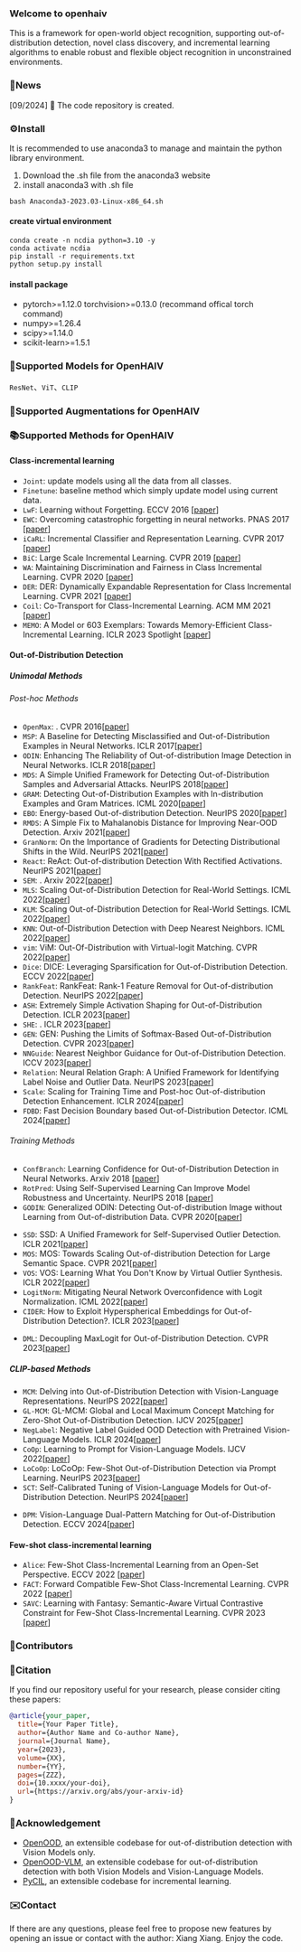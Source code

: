 ### Welcome to openhaiv

This is a framework for open-world object recognition, supporting out-of-distribution detection, novel class discovery, and incremental learning algorithms to enable robust and flexible object recognition in unconstrained environments.



### 🎉News

[09/2024] 🌟 The code repository is created.


### ⚙️Install
It is recommended to use anaconda3 to manage and maintain the python library environment.
1. Download the .sh file from the anaconda3 website
2. install anaconda3 with .sh file
```
bash Anaconda3-2023.03-Linux-x86_64.sh
```


#### create virtual environment
```
conda create -n ncdia python=3.10 -y
conda activate ncdia
pip install -r requirements.txt
python setup.py install
```

#### install package
* pytorch>=1.12.0 torchvision>=0.13.0 (recommand offical torch command)
* numpy>=1.26.4
* scipy>=1.14.0
* scikit-learn>=1.5.1




### 🤖Supported Models for OpenHAIV
  `ResNet`、`ViT`、`CLIP`

### 🎨Supported Augmentations for OpenHAIV

<!--`Mixup`、`Cutmix`、`Styleaugment`、`Randaugment`、`Augmix`、`Deepaugment`、`Pixmix`、`Regmixup`-->

### 📚Supported Methods for OpenHAIV

#### Class-incremental learning

- `Joint`: update models using all the data from all classes.
- `Finetune`: baseline method which simply update model using current data.
- `LwF`: Learning without Forgetting. ECCV 2016 [[paper](https://arxiv.org/abs/1606.09282)]
-  `EWC`: Overcoming catastrophic forgetting in neural networks. PNAS 2017 [[paper](https://arxiv.org/abs/1612.00796)]
-  `iCaRL`: Incremental Classifier and Representation Learning. CVPR 2017 [[paper](https://arxiv.org/abs/1611.07725)]
-  `BiC`: Large Scale Incremental Learning. CVPR 2019 [[paper](https://arxiv.org/abs/1905.13260)]
-  `WA`: Maintaining Discrimination and Fairness in Class Incremental Learning. CVPR 2020 [[paper](https://arxiv.org/abs/1911.07053)]
-  `DER`: DER: Dynamically Expandable Representation for Class Incremental Learning. CVPR 2021 [[paper](https://arxiv.org/abs/2103.16788)]
-  `Coil`: Co-Transport for Class-Incremental Learning. ACM MM 2021 [[paper](https://arxiv.org/abs/2107.12654)]
-  `MEMO`: A Model or 603 Exemplars: Towards Memory-Efficient Class-Incremental Learning. ICLR 2023 Spotlight [[paper](https://openreview.net/forum?id=S07feAlQHgM)]

#### Out-of-Distribution Detection
##### Unimodal Methods
###### Post-hoc Methods
- `OpenMax`: . CVPR 2016[[paper]()]
- `MSP`: A Baseline for Detecting Misclassified and Out-of-Distribution Examples in Neural Networks. ICLR 2017[[paper](https://arxiv.org/abs/1610.02136)]
- `ODIN`: Enhancing The Reliability of Out-of-distribution Image Detection in Neural Networks. ICLR 2018[[paper](https://arxiv.org/abs/1706.02690)]
- `MDS`: A Simple Unified Framework for Detecting Out-of-Distribution Samples and Adversarial Attacks. NeurIPS 2018[[paper](https://arxiv.org/abs/1807.03888)]
- `GRAM`: Detecting Out-of-Distribution Examples with In-distribution Examples and Gram Matrices. ICML 2020[[paper](https://arxiv.org/abs/1912.12510)]
- `EBO`: Energy-based Out-of-distribution Detection. NeurIPS 2020[[paper](https://arxiv.org/abs/2010.03759)]
- `RMDS`: A Simple Fix to Mahalanobis Distance for Improving Near-OOD Detection. Arxiv 2021[[paper](https://arxiv.org/abs/2106.09022)]
- `GranNorm`: On the Importance of Gradients for Detecting Distributional Shifts in the Wild. NeurIPS 2021[[paper](https://arxiv.org/abs/2110.00218)]
- `React`: ReAct: Out-of-distribution Detection With Rectified Activations. NeurIPS 2021[[paper](https://arxiv.org/abs/2111.12797)]
- `SEM`: . Arxiv 2022[[paper]()]
- `MLS`: Scaling Out-of-Distribution Detection for Real-World Settings. ICML 2022[[paper](https://arxiv.org/abs/1911.11132)]
- `KLM`: Scaling Out-of-Distribution Detection for Real-World Settings. ICML 2022[[paper](https://arxiv.org/abs/1911.11132)]
- `KNN`: Out-of-Distribution Detection with Deep Nearest Neighbors. ICML 2022[[paper](https://arxiv.org/abs/2204.06507)]
- `vim`: ViM: Out-Of-Distribution with Virtual-logit Matching. CVPR 2022[[paper](https://arxiv.org/abs/2203.10807)]
- `Dice`: DICE: Leveraging Sparsification for Out-of-Distribution Detection. ECCV 2022[[paper](https://arxiv.org/abs/2111.09805)]
- `RankFeat`: RankFeat: Rank-1 Feature Removal for Out-of-distribution Detection. NeurIPS 2022[[paper](https://arxiv.org/abs/2209.08590)]
- `ASH`: Extremely Simple Activation Shaping for Out-of-Distribution Detection. ICLR 2023[[paper](https://arxiv.org/abs/2209.09858)]
- `SHE`: . ICLR 2023[[paper]()]
- `GEN`:  GEN: Pushing the Limits of Softmax-Based Out-of-Distribution Detection. CVPR 2023[[paper](https://openaccess.thecvf.com/content/CVPR2023/papers/Liu_GEN_Pushing_the_Limits_of_Softmax-Based_Out-of-Distribution_Detection_CVPR_2023_paper.pdf)]
- `NNGuide`: Nearest Neighbor Guidance for Out-of-Distribution Detection. ICCV 2023[[paper](https://arxiv.org/abs/2309.14888)]
- `Relation`: Neural Relation Graph: A Unified Framework for Identifying Label Noise and Outlier Data. NeurIPS 2023[[paper](https://arxiv.org/abs/2301.12321)]
- `Scale`: Scaling for Training Time and Post-hoc Out-of-distribution Detection Enhancement. ICLR 2024[[paper](https://arxiv.org/abs/2310.00227)]
- `FDBD`: Fast Decision Boundary based Out-of-Distribution Detector. ICML 2024[[paper](https://arxiv.org/abs/2312.11536)]
<!--- `AdaScale A`: AdaSCALE: Adaptive Scaling for OOD Detection. Arxiv 2025[[paper](https://arxiv.org/abs/2503.08023)]-->
<!--- `AdaScale L`: AdaSCALE: Adaptive Scaling for OOD Detection. Arxiv 2025[[paper](https://arxiv.org/abs/2503.08023)]-->
<!--- `IODIN`: Going Beyond Conventional OOD Detection. Arxiv 2025[[paper](https://arxiv.org/abs/2411.10794)]-->
<!--- `NCI`: Detecting Out-of-Distribution Through the Lens of Neural Collapse. CVPR 2025[[paper](https://arxiv.org/abs/2311.01479)]-->
###### Training Methods
- `ConfBranch`: Learning Confidence for Out-of-Distribution Detection in Neural Networks. Arxiv 2018 [[paper](https://arxiv.org/abs/1802.04865)]
- `RotPred`: Using Self-Supervised Learning Can Improve Model Robustness and Uncertainty. NeurIPS 2018 [[paper](https://arxiv.org/abs/1906.12340)]
- `GODIN`: Generalized ODIN: Detecting Out-of-distribution Image without Learning from Out-of-distribution Data. CVPR 2020[[paper](https://arxiv.org/abs/2002.11297)]
<!--- `CSI`: CSI: Novelty Detection via Contrastive Learning on Distributionally Shifted Instances. NeurIPS 2020[[paper](https://arxiv.org/abs/2002.11297)]-->
- `SSD`: SSD: A Unified Framework for Self-Supervised Outlier Detection. ICLR 2021[[paper](https://arxiv.org/abs/2103.12051)]
- `MOS`: MOS: Towards Scaling Out-of-distribution Detection for Large Semantic Space. CVPR 2021[[paper](https://arxiv.org/abs/2105.01879)]
- `VOS`: VOS: Learning What You Don't Know by Virtual Outlier Synthesis. ICLR 2022[[paper](https://arxiv.org/abs/2202.01197)]
- `LogitNorm`: Mitigating Neural Network Overconfidence with Logit Normalization. ICML 2022[[paper](https://arxiv.org/abs/2205.09310)]
- `CIDER`: How to Exploit Hyperspherical Embeddings for Out-of-Distribution Detection?. ICLR 2023[[paper](https://arxiv.org/abs/2203.04450)]
<!--- `NPOS`: Non-Parametric Outlier Synthesis. ICLR 2023[[paper](https://arxiv.org/abs/2303.02966)]-->
- `DML`: Decoupling MaxLogit for Out-of-Distribution Detection. CVPR 2023[[paper](https://openaccess.thecvf.com/content/CVPR2023/papers/Zhang_Decoupling_MaxLogit_for_Out-of-Distribution_Detection_CVPR_2023_paper.pdf)]
<!--- `ISH`: Scaling for Training Time and Post-hoc Out-of-distribution Detection Enhancement. ICLR 2024[[paper](https://arxiv.org/abs/2310.00227)]-->
<!--- `PALM`: Learning with Mixture of Prototypes for Out-of-Distribution Detection. ICLR 2024[[paper](https://arxiv.org/abs/2402.02653)]-->
<!--- `T2FNorm`: T2FNorm: Train-time Feature Normalization for OOD Detection
 in Image Classification. CVPRW 2024[[paper](https://openaccess.thecvf.com/content/CVPR2024W/TCV2024/papers/Regmi_T2FNorm_Train-time_Feature_Normalization_for_OOD_Detection_in_Image_Classification_CVPRW_2024_paper.pdf)]-->
<!--- `RewightOOD`: ReweightOOD: Loss Reweighting for Distance-based OOD Detection. CVPRW 2024[[paper](https://openaccess.thecvf.com/content/CVPR2024W/TCV2024/papers/Regmi_ReweightOOD_Loss_Reweighting_for_Distance-based_OOD_Detection_CVPRW_2024_paper.pdf)]-->
<!--- `ASCOOD`: Going Beyond Conventional OOD Detection. Arxiv 2025[[paper](https://arxiv.org/abs/2411.10794)]-->
<!--###### Method Uncertainty
- `MC-Dropout`: . ICML 2016[[paper]()]
- `Deep-ensemble`: . NeurIPS 2017[[paper]()]
- `Temp-scaling`: . ICML 2017[[paper]()]
- `RTS`: . AAAI 2023[[paper]()]-->

##### CLIP-based Methods
- `MCM`: Delving into Out-of-Distribution Detection with Vision-Language Representations. NeurIPS 2022[[paper](https://arxiv.org/abs/2211.13445)]
- `GL-MCM`: GL-MCM: Global and Local Maximum Concept Matching for Zero-Shot Out-of-Distribution Detection. IJCV 2025[[paper](https://arxiv.org/abs/2304.04521)]
- `NegLabel`: Negative Label Guided OOD Detection with Pretrained Vision-Language Models. ICLR 2024[[paper](https://arxiv.org/abs/2403.20078)]
- `CoOp`: Learning to Prompt for Vision-Language Models. IJCV 2022[[paper](https://arxiv.org/abs/2109.01134)]
- `LoCoOp`: LoCoOp: Few-Shot Out-of-Distribution Detection via Prompt Learning. NeurIPS 2023[[paper](https://arxiv.org/abs/2306.01293)]
- `SCT`: Self-Calibrated Tuning of Vision-Language Models for Out-of-Distribution Detection. NeurIPS 2024[[paper](https://arxiv.org/abs/2411.03359)]
<!--- `Maple`: MaPLe: Multi-modal Prompt Learning. CVPR 2023[[paper](https://arxiv.org/abs/2210.03117)]-->
- `DPM`: Vision-Language Dual-Pattern Matching for Out-of-Distribution Detection. ECCV 2024[[paper](https://www.ecva.net/papers/eccv_2024/papers_ECCV/papers/11399.pdf)]
<!--- `CALIP`: CALIP: Zero-Shot Enhancement of CLIP with Parameter-free Attention. AAAI 2023[[paper](https://arxiv.org/abs/2209.14169)]-->
<!--- `Tip-Adapter`: Tip-Adapter: Training-free CLIP-Adapter for Better Vision-Language Modeling. ECCV 2022[[paper](https://arxiv.org/abs/2111.03930)]-->
<!--- `NegPrompt`: Learning Transferable Negative Prompts for Out-of-Distribution Detection. CVPR 2024[[paper](https://arxiv.org/abs/2404.03248)]-->

#### Few-shot class-incremental learning
- `Alice`: Few-Shot Class-Incremental Learning from an Open-Set Perspective. ECCV 2022 [[paper](https://arxiv.org/abs/2208.00147)]
- `FACT`: Forward Compatible Few-Shot Class-Incremental Learning. CVPR 2022 [[paper](https://arxiv.org/abs/2203.06953)]
- `SAVC`: Learning with Fantasy: Semantic-Aware Virtual Contrastive Constraint for Few-Shot Class-Incremental Learning. CVPR 2023 [[paper](https://arxiv.org/abs/2304.00426)]

### 🤝Contributors

### 📖Citation
If you find our repository useful for your research, please consider citing these papers:
```bibtex
@article{your_paper,
  title={Your Paper Title},
  author={Author Name and Co-author Name},
  journal={Journal Name},
  year={2023},
  volume={XX},
  number={YY},
  pages={ZZZ},
  doi={10.xxxx/your-doi},
  url={https://arxiv.org/abs/your-arxiv-id}
}
```
### 🙏Acknowledgement
- [OpenOOD](https://github.com/Jingkang50/OpenOOD), an extensible codebase for out-of-distribution detection with Vision Models only.
- [OpenOOD-VLM](https://github.com/YBZh/OpenOOD-VLM), an extensible codebase for out-of-distribution detection with both Vision Models and Vision-Language Models.
- [PyCIL](https://github.com/G-U-N/PyCIL), an extensible codebase for incremental learning.

### ✉️Contact
If there are any questions, please feel free to propose new features by opening an issue or contact with the author: Xiang Xiang. Enjoy the code.